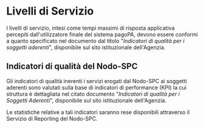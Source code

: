 Livelli di Servizio
===================

I livelli di servizio, intesi come tempi massimi di risposta applicativa
percepiti dall'utilizzatore finale del sistema pagoPA, devono essere
conformi a quanto specificato nel documento dal titolo "*Indicatori di
qualità per i soggetti aderenti*", disponibile sul sito istituzionale
dell'Agenzia.

Indicatori di qualità del Nodo-SPC
----------------------------------

Gli indicatori di qualità inerenti i servizi erogati dal Nodo-SPC ai
soggetti aderenti sono valutati sulla base di indicatori di performance
(KPI) la cui struttura è dettagliata nel citato documento "*Indicatori
di qualità per i Soggetti Aderenti*", disponibile sul sito istituzionale
dell'Agenzia.

Le statistiche relative a tali indicatori saranno rese disponibili
attraverso il Servizio di Reporting del Nodo-SPC.
